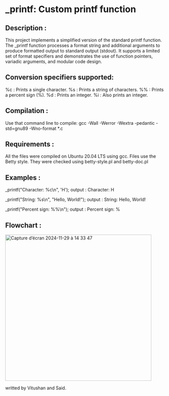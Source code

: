# _printf: Custom printf function

## Description :
This project implements a simplified version of the standard printf function. The _printf function processes a format string and additional arguments to produce formatted output to standard output (stdout). It supports a limited set of format specifiers and demonstrates the use of function pointers, variadic arguments, and modular code design.

## Conversion specifiers supported:
%c : Prints a single character.
%s : Prints a string of characters.
%% : Prints a percent sign (%).
%d : Prints an integer.
%i : Also prints an integer.

## Compilation :
Use that command line to compile: 
gcc -Wall -Werror -Wextra -pedantic -std=gnu89 -Wno-format *.c

## Requirements :
All the files were compiled on Ubuntu 20.04 LTS using gcc.
Files use the Betty style. They were checked using 
betty-style.pl and betty-doc.pl

## Examples :
_printf("Character: %c\n", 'H');
output : Character: H

_printf("String: %s\n", "Hello, World!");
output : String: Hello, World!

_printf("Percent sign: %%\n");
output : Percent sign: %

## Flowchart :

<img width="463" alt="Capture d’écran 2024-11-29 à 14 33 47" src="https://github.com/user-attachments/assets/41bf4b28-6aa0-4d1f-9923-782e01b88a76">


writted by Vitushan and Said.
